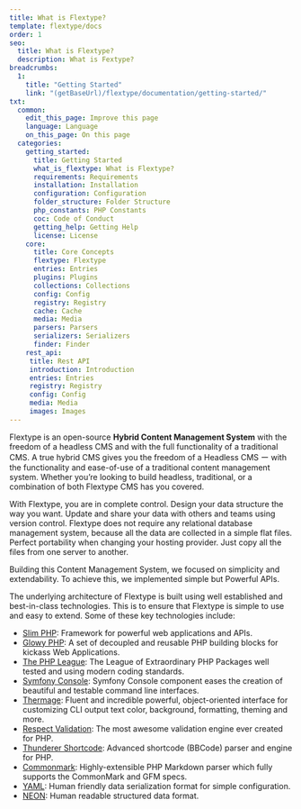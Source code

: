 ```yaml
---
title: What is Flextype?
template: flextype/docs   
order: 1
seo:
  title: What is Flextype?
  description: What is Fextype?
breadcrumbs:
  1:
    title: "Getting Started"
    link: "(getBaseUrl)/flextype/documentation/getting-started/"
txt:
  common:
    edit_this_page: Improve this page
    language: Language
    on_this_page: On this page
  categories:
    getting_started:
      title: Getting Started
      what_is_flextype: What is Flextype?
      requirements: Requirements
      installation: Installation
      configuration: Configuration
      folder_structure: Folder Structure
      php_constants: PHP Constants
      coc: Code of Conduct
      getting_help: Getting Help
      license: License
    core:
      title: Core Concepts
      flextype: Flextype
      entries: Entries
      plugins: Plugins
      collections: Collections
      config: Config
      registry: Registry
      cache: Cache
      media: Media
      parsers: Parsers
      serializers: Serializers
      finder: Finder
    rest_api:
     title: Rest API
     introduction: Introduction
     entries: Entries
     registry: Registry
     config: Config
     media: Media
     images: Images
---
```


Flextype is an open-source **Hybrid Content Management System** with the freedom of a headless CMS and with the full functionality of a traditional CMS. A true hybrid CMS gives you the freedom of a Headless CMS ー with the functionality and ease-of-use of a traditional content management system. Whether you’re looking to build headless, traditional, or a combination of both Flextype CMS has you covered.

With Flextype, you are in complete control. Design your data structure the way you want. Update and share your data with others and teams using version control. Flextype does not require any relational database management system, because all the data are collected in a simple flat files. Perfect portability when changing your hosting provider. Just copy all the files from one server to another.

Building this Content Management System, we focused on simplicity and extendability. To achieve this, we implemented simple but Powerful APIs.

The underlying architecture of Flextype is built using well established and best-in-class technologies. This is to ensure that Flextype is simple to use and easy to extend. Some of these key technologies include:

* [Slim PHP](//slimframework.com): Framework for powerful web applications and APIs.
* [Glowy PHP](https://awilum.github.io/glowyphp/): A set of decoupled and reusable PHP building blocks for kickass Web Applications.
* [The PHP League](https://thephpleague.com): The League of Extraordinary PHP Packages well tested and using modern coding standards.
* [Symfony Console](https://symfony.com/doc/current/components/console.html): Symfony Console component eases the creation of beautiful and testable command line interfaces.
* [Thermage](https://awilum.github.io/thermage/): Fluent and incredible powerful, object-oriented interface for customizing CLI output text color, background, formatting, theming and more.
* [Respect Validation](https://respect-validation.readthedocs.io/): The most awesome validation engine ever created for PHP.
* [Thunderer Shortcode](https://github.com/thunderer/Shortcode): Advanced shortcode (BBCode) parser and engine for PHP.
* [Commonmark](https://commonmark.thephpleague.com/): Highly-extensible PHP Markdown parser which fully supports the CommonMark and GFM specs.
* [YAML](https://yaml.org): Human friendly data serialization format for simple configuration.
* [NEON](https://github.com/nette/neon): Human readable structured data format. 